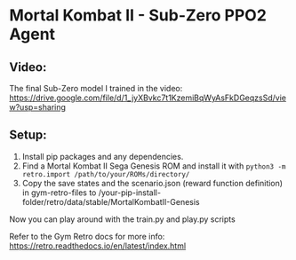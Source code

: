 # Mortal Kombat II - Sub-Zero PPO2 Agent

## Video:

The final Sub-Zero model I trained in the video: https://drive.google.com/file/d/1_jyXBvkc7t1KzemiBqWyAsFkDGeqzsSd/view?usp=sharing

## Setup:
1. Install pip packages and any dependencies.
2. Find a Mortal Kombat II Sega Genesis ROM and install it with ```python3 -m retro.import /path/to/your/ROMs/directory/```
3. Copy the save states and the scenario.json (reward function definition) in gym-retro-files to /your-pip-install-folder/retro/data/stable/MortalKombatII-Genesis

Now you can play around with the train.py and play.py scripts

Refer to the Gym Retro docs for more info: https://retro.readthedocs.io/en/latest/index.html